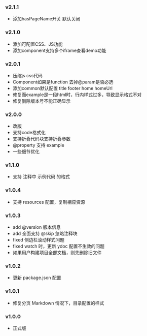 ### v2.1.1
* 添加hasPageName开关 默认关闭

### v2.1.0
* 添加可配置CSS、JS功能
* 添加component支持多个iframe查看demo功能

### v2.0.1
* 压缩js css代码
* Component如果是function 去掉@param是否必选
* 添加common默认配置 title footer home homeUrl
* 修复而example是一段html时，行内样式过多，导致显示格式不对
* 修复删除版本号不能正确显示

### v2.0.0
* 改版
* 支持code格式化
* 支持折叠代码块支持折叠参数
* @property 支持 example
* 一些细节优化

### v1.1.0

* 支持 注释中 示例代码 的格式

### v1.0.4

* 支持 resources 配置，复制相应资源

### v1.0.3

* add @version 版本信息
* add 全面支持 @skip 忽略注释块
* fixed 侧边栏滚动样式问题
* fixed watch 时，更新 ydoc 配置不生效的问题
* 如果用户构建项目全部文档，则先删除旧文件


### v1.0.2

* 更新 package.json 配置

### v1.0.1

* 修复分页 Markdown 情况下，目录配置的样式

### v1.0.0

* 正式版
